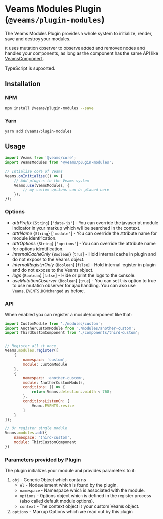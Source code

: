 # Veams Modules Plugin (`@veams/plugin-modules`)

The Veams Modules Plugin provides a whole system to initialize, render, save and destroy your modules.

It uses mutation observer to observe added and removed nodes and handles your components, as long as the component has the same API like [VeamsComponent](https://github.com/Veams/component).

TypeScript is supported. 

## Installation

### NPM

``` bash 
npm install @veams/plugin-modules --save
```

### Yarn 

``` bash 
yarn add @veams/plugin-modules
```

## Usage

``` js
import Veams from '@veams/core';
import VeamsModules from '@veams/plugin-modules';

// Intialize core of Veams
Veams.onInitialize(() => {
   	// Add plugins to the Veams system
	Veams.use(VeamsModules, {
		// my custom options can be placed here
	});
});
```

### Options

- _attrPrefix_ {`String`} [`'data-js'`] - You can override the javascript module indicator in your markup which will be searched in the context.
- _attrName_ {`String`} [`'module'`] - You can override the attribute name for module identification.
- _attrOptions_ {`String`} [`'options'`] - You can override the attribute name for options identification.
- _internalCacheOnly_ {`Boolean`} [`true`] - Hold internal cache in plugin and do not expose to the Veams object.
- _internalRegisterOnly_ {`Boolean`} [`false`] - Hold internal register in plugin and do not expose to the Veams object.
- _logs_ {`Boolean`} [`false`] - Hide or print the logs to the console.
- _useMutationObserver_ {`Boolean`} [`true`] - You can set this option to true to use mutation observer for ajax handling. You can also use `Veams.EVENTS.DOMchanged` as before.

### API

When enabled you can register a module/component like that:

``` js
import CustomModule from './modules/custom';
import AnotherCustomModule from './modules/another-custom';
import ThirdCustomComponent from './components/third-custom';


// Register all at once
Veams.modules.register([
	{
        namespace: 'custom',
        module: CustomModule
    },
    {
        namespace: 'another-custom',
        module: AnotherCustomModule,
        conditions: () => {
            return Veams.detections.width < 768;
        },
        conditionsListenOn: [
            Veams.EVENTS.resize
        ]
    }
]);

// Or register single module 
Veams.modules.add({
	namespace: 'third-custom',
	module: ThirdCustomComponent
})
```

### Parameters provided by Plugin

The plugin initializes your module and provides parameters to it: 

1. `obj` - Generic Object which contains
    - `el` - Node/element which is found by the plugin.
    - `namespace` - Namespace which is associated with the module. 
    - `options` - Options object which is defined in the register process (also called default module options).
    - `context` - The context object is your custom Veams object.
2. `options` - Markup Options which are read out by this plugin